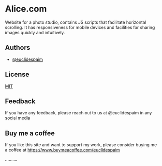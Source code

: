 
# Alice.com

Website for a photo studio, contains JS scripts that facilitate horizontal scrolling. It has responsiveness for mobile devices and facilities for sharing images quickly and intuitively.

## Authors

- [@euclidespaim](https://www.github.com/euclidespaim)


## License

[MIT](https://choosealicense.com/licenses/mit/)


## Feedback

If you have any feedback, please reach out to us at @euclidespaim in any social media


## Buy me a coffee
If you like this site and want to support my work, please consider buying me a coffee at https://www.buymeacoffee.com/euclidespaim

..........
